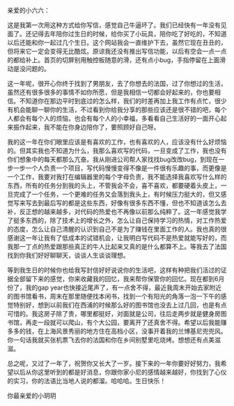 亲爱的小六六：     
     
这是我第一次用这种方式给你写信，感觉自己牛逼坏了。我们已经快有一年没有见面了。还记得去年陪你过生日的时候，给你买了小玩具，陪你吃了好吃的，不知道以后还能和你一起过几个生日。这个网站我会一直维护下去，虽然它现在丑丑的，但将来它一定会变得无比酷炫。原谅我还没有推出写信功能，以后有空会一点一点的都给补上。首页的切屏别用触控板随意的滑，还有点小bug，手指停留在上面滑动是没问题的。    
     
这一年呢，很开心你终于找到了男朋友，去了你想去的法国，过了你想过的生活，虽然还有很多很多的事情不如你所愿，但是我相信一切都会好起来的，你也要相信。不知道你在那边平时到底过的怎么样，我们的时差再加上我工作有点忙，很少有机会能聊一聊你的生活，不过看到你给我分享的那些应该还是很不错的吧，每个人都会有每个人的烦恼，也会有每个人的小幸福，多看看自己生活好的一面开心起来振作起来，我不能在你身边陪你了，要照顾好自己呀。      
    
我的这一年在你们眼里应该是有喜欢的工作，也有喜欢的人，应该没有什么好烦恼的。但其实我也不知道为什么，我那么喜欢写的代码，一旦变成了工作，我也没有你们想象中的每天都那么亢奋。我从刚进公司帮人家找找bug改改bug，到现在一步一步一个人负责一个项目，写代码慢慢变得不像是一件很有乐趣的事，而更像是一个工作，我要对我打在编辑器里的每个字母负责，我不能选择我喜欢写什么样的东西，所有的任务分到我的头上，不管我会不会，喜不喜欢，都要硬着头皮上，一旦完成了一个任务，一个更难的任务又会落到我头上，有时候压力挺大的，但又感觉写来写去到最后写的都是这些东西，好像有很多东西不懂，但也不知道该怎么去补，反正想的越来越多，对代码的热爱也不再像以前那么纯粹了。这一年感觉我学了挺多东西的，除了技术上的增长之外，怎么让自己保持学习的热情，对工作热爱的态度，怎么让自己清醒的认识到自己不是为了赚钱在里面工作的人。我也真的很感谢这一年让我有了低成本的试错机会，让我明白写代码不是热爱就能写好的，而我那一丁点的热爱跟那些真正的牛人比起来又真的是什么都算不上。等我去了法国找到你我们好好聊聊天，谈谈人生谈谈理想。      
      
等到我生日的时候你也给我写封信好好说说你的生活吧，这样有种把我们活过的证据全部留下来的感觉，你来收藏我的回忆，我来帮你保管你的回忆。现在都到6月份了，我的gap year也快接近尾声了，有一点舍不得，最近我周末开始去家附近的图书馆看书，周末在那里随便找本闲书，找到一个有阳光的角落一泡一下午的感觉特别好，想到以前我们在西浦的时候那么好的图书馆也没去上过几回，也是有点可惜的。我这房子除了贵，哪里都挺好，对面就是公司，往后走两步就是健身房图书馆，再走一段就可以爬山，有个大公园，要离开了还真舍不得。希望以后我能赚多多的钱，在上海风景秀丽的地方住在高档小区，没事开着我的兰博基尼兜兜风。你一句话我就买张机票飞去你的法国和你在乡间别墅里吃烧烤。想想还有点美滋滋。    
     
总之呢，又过了一年了，祝贺你又长大了一岁。接下来的一年你要好好努力，我希望以后从你这里听到的都是好消息，你跟你家小尼的感情越来越好，你找到了心仪的实习，你的法语比当地人说的都溜。哈哈哈。生日快乐！    
     
你最亲爱的小玥玥